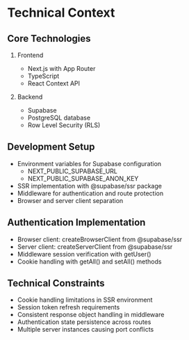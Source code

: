 # Technical Context

## Core Technologies
1. Frontend
   - Next.js with App Router
   - TypeScript
   - React Context API

2. Backend
   - Supabase
   - PostgreSQL database
   - Row Level Security (RLS)

## Development Setup
- Environment variables for Supabase configuration
  - NEXT_PUBLIC_SUPABASE_URL
  - NEXT_PUBLIC_SUPABASE_ANON_KEY
- SSR implementation with @supabase/ssr package
- Middleware for authentication and route protection
- Browser and server client separation

## Authentication Implementation
- Browser client: createBrowserClient from @supabase/ssr
- Server client: createServerClient from @supabase/ssr
- Middleware session verification with getUser()
- Cookie handling with getAll() and setAll() methods

## Technical Constraints
- Cookie handling limitations in SSR environment
- Session token refresh requirements 
- Consistent response object handling in middleware
- Authentication state persistence across routes
- Multiple server instances causing port conflicts 